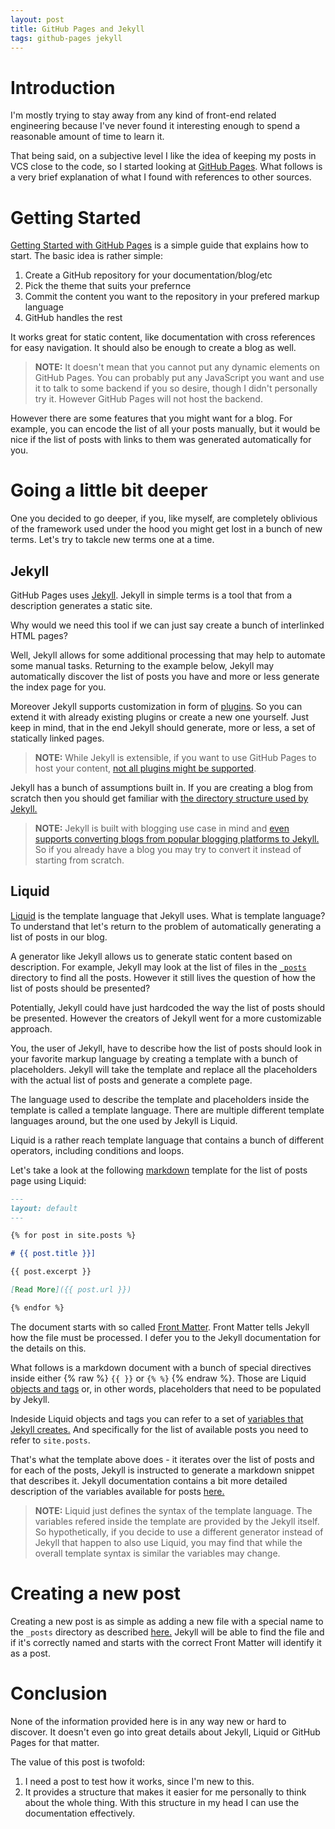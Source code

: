 ```yaml
---
layout: post
title: GitHub Pages and Jekyll
tags: github-pages jekyll
---
```


[GitHubPages]: https://guides.github.com/features/pages/ "Getting Started with GitHub Pages"
[Jekyll]: https://jekyllrb.com/ "Jekyll Home Page"
[JekyllPlugins]: https://jekyllrb.com/docs/plugins/ "Jekyll Plugins"
[JekyllStructure]: https://import.jekyllrb.com/ "Jekyll Directory Structure"
[Liquid]: https://shopify.github.io/liquid/ "Liquid Home Page"
[Markdown]: https://guides.github.com/features/mastering-markdown/ "Markdown Guide"
[FrontMatter]: https://jekyllrb.com/docs/front-matter/ "Jekyll Front Matter"
[JekyllVariables]: https://jekyllrb.com/docs/variables/ "Jekyll Varibales"

# Introduction

I'm mostly trying to stay away from any kind of front-end related engineering
because I've never found it interesting enough to spend a reasonable amount of
time to learn it.

That being said, on a subjective level I like the idea of keeping my posts in
VCS close to the code, so I started looking at [GitHub Pages][GitHubPages].
What follows is a very brief explanation of what I found with references to
other sources.

# Getting Started

[Getting Started with GitHub Pages][GitHubPages] is a simple guide that explains
how to start. The basic idea is rather simple:

1. Create a GitHub repository for your documentation/blog/etc
2. Pick the theme that suits your prefernce
3. Commit the content you want to the repository in your prefered markup
   language
4. GitHub handles the rest

It works great for static content, like documentation with cross references for
easy navigation. It should also be enough to create a blog as well.

> **NOTE:** It doesn't mean that you cannot put any dynamic elements on GitHub
Pages. You can probably put any JavaScript you want and use it to talk to some
backend if you so desire, though I didn't personally try it. However GitHub
Pages will not host the backend.

However there are some features that you might want for a blog. For example, you
can encode the list of all your posts manually, but it would be nice if the list
of posts with links to them was generated automatically for you.

# Going a little bit deeper

One you decided to go deeper, if you, like myself, are completely oblivious of
the framework used under the hood you might get lost in a bunch of new terms.
Let's try to takcle new terms one at a time.

## Jekyll

GitHub Pages uses [Jekyll][Jekyll]. Jekyll in simple terms is a tool that from
a description generates a static site.

Why would we need this tool if we can just say create a bunch of interlinked
HTML pages?

Well, Jekyll allows for some additional processing that may help to automate
some manual tasks. Returning to the example below, Jekyll may automatically
discover the list of posts you have and more or less generate the index page
for you.

Moreover Jekyll supports customization in form of [plugins][JekyllPlugins]. So
you can extend it with already existing plugins or create a new one yourself.
Just keep in mind, that in the end Jekyll should generate, more or less, a set
of statically linked pages.

> **NOTE:** While Jekyll is extensible, if you want to use GitHub Pages to
host your content, [not all plugins might be supported](https://help.github.com/en/github/working-with-github-pages/about-github-pages-and-jekyll#plugins).

Jekyll has a bunch of assumptions built in. If you are creating a blog from
scratch then you should get familiar with [the directory structure used by
Jekyll.][JekyllStructure]


> **NOTE:** Jekyll is built with blogging use case in mind and [even supports
converting blogs from popular blogging platforms to Jekyll.](https://import.jekyllrb.com/)
So if you already have a blog you may try to convert it instead of starting
from scratch.

## Liquid

[Liquid][Liquid] is the template language that Jekyll uses. What is template
language? To understand that let's return to the problem of automatically
generating a list of posts in our blog.

A generator like Jekyll allows us to generate static content based on
description. For example, Jekyll may look at the list of files in the
[`_posts`][JekyllStructure] directory to find all the posts. However it still
lives the question of how the list of posts should be presented?

Potentially, Jekyll could have just hardcoded the way the list of posts should
be presented. However the creators of Jekyll went for a more customizable
approach.

You, the user of Jekyll, have to describe how the list of posts should look in
your favorite markup language by creating a template with a bunch of
placeholders. Jekyll will take the template and replace all the placeholders
with the actual list of posts and generate a complete page.

The language used to describe the template and placeholders inside the template
is called a template language. There are multiple different template languages
around, but the one used by Jekyll is Liquid.

Liquid is a rather reach template language that contains a bunch of different
operators, including conditions and loops.

Let's take a look at the following [markdown][Markdown] template for the list of
posts page using Liquid:

```markdown
---
layout: default
---

{% for post in site.posts %}

# {{ post.title }}]

{{ post.excerpt }}

[Read More]({{ post.url }})

{% endfor %}
```

The document starts with so called [Front Matter][FrontMatter]. Front Matter
tells Jekyll how the file must be processed. I defer you to the Jekyll
documentation for the details on this.

What follows is a markdown document with a bunch of special directives inside
either {% raw %} `{{ }}` or `{% %}` {% endraw %}. Those are Liquid [objects and
tags](https://shopify.github.io/liquid/basics/introduction/) or, in other words,
placeholders that need to be populated by Jekyll.

Indeside Liquid objects and tags you can refer to a set of [variables that
Jekyll creates.][JekyllVariables] And specifically for the list of available
posts you need to refer to `site.posts`.

That's what the template above does - it iterates over the list of posts and
for each of the posts, Jekyll is instructed to generate a markdown snippet that
describes it. Jekyll documentation contains a bit more detailed description of
the variables available for posts [here.](https://jekyllrb.com/docs/posts/)

> **NOTE:** Liquid just defines the syntax of the template language. The
variables refered inside the template are provided by the Jekyll itself. So
hypothetically, if you decide to use a different generator instead of Jekyll
that happen to also use Liquid, you may find that while the overall template
syntax is similar the variables may change.

# Creating a new post

Creating a new post is as simple as adding a new file with a special name to the
`_posts` directory as described [here.](https://jekyllrb.com/docs/posts/) Jekyll
will be able to find the file and if it's correctly named and starts with the
correct Front Matter will identify it as a post.

# Conclusion

None of the information provided here is in any way new or hard to discover. It doesn't even go into great details about Jekyll, Liquid or GitHub Pages for that
matter.

The value of this post is twofold:

1. I need a post to test how it works, since I'm new to this.
2. It provides a structure that makes it easier for me personally to think
   about the whole thing. With this structure in my head I can use the
   documentation effectively.
